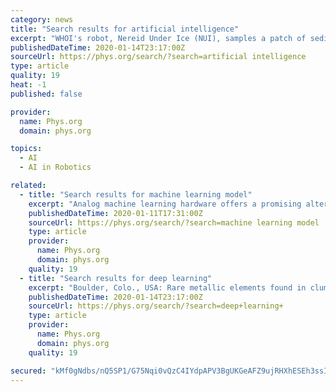 ```yaml
---
category: news
title: "Search results for artificial intelligence"
excerpt: "WHOI's robot, Nereid Under Ice (NUI), samples a patch of sediment from the mineral-rich floor of Kolumbo volcano off Santorini Island, Greece. This is the first known automated sample taken by a robot in the ocean."
publishedDateTime: 2020-01-14T23:17:00Z
sourceUrl: https://phys.org/search/?search=artificial intelligence
type: article
quality: 19
heat: -1
published: false

provider:
  name: Phys.org
  domain: phys.org

topics:
  - AI
  - AI in Robotics

related:
  - title: "Search results for machine learning model"
    excerpt: "Analog machine learning hardware offers a promising alternative to digital counterparts as a more energy efficient and faster platform. Wave physics based on acoustics and optics is a natural candidate to build analog processors ..."
    publishedDateTime: 2020-01-11T17:31:00Z
    sourceUrl: https://phys.org/search/?search=machine learning model
    type: article
    provider:
      name: Phys.org
      domain: phys.org
    quality: 19
  - title: "Search results for deep learning"
    excerpt: "Boulder, Colo., USA: Rare metallic elements found in clumps on the deep-ocean floor mysteriously remain uncovered despite the shifting sands and sediment many leagues under the sea. Scientists now think they know why, and ..."
    publishedDateTime: 2020-01-14T23:17:00Z
    sourceUrl: https://phys.org/search/?search=deep+learning+
    type: article
    provider:
      name: Phys.org
      domain: phys.org
    quality: 19

secured: "kMf0gNdbs/nQ5SP1/G75Nqi0vQzC4IYdpAPV3BgUKGeAFZ9ujRHXhESEh3ssIuZj5Lvo0sLAGkMUwsb4kBPfm1n/DPPhtcben+4tHwEx1Onb85v89KltH5F8VcHz5uWylxiUTu8Prq+qcvf+/yEaLkQLF6pN1coYpK9bRz8oGyAX8vtttQ/BCZ3Cm4Af+LSYHk3eNJo4qpQTgZElNnTljoEnMu/SPbytN6bOhGNTPNiVUTpHUrccrca721d11Y1tNyi+64EZianKEvRDwh76FOGMZokvuS3QLTBIWp5Xzj4=;toVBfs9D1Zu+K07K9X/nug=="
---
```


